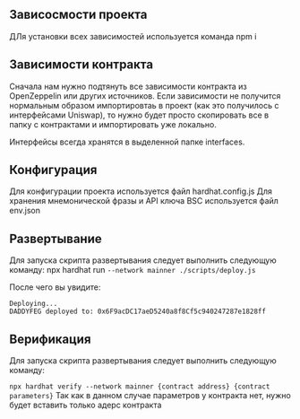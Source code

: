 ## Зависосмости проекта
ДЛя установки всех зависимостей используется команда npm i

## Зависимости контракта
Сначала нам нужно подтянуть все зависимости контракта из OpenZeppelin или других источников.
Если зависимости не получится нормальным образом импортировтаь в проект (как это получилось с интерфейсами Uniswap), то нужно будет просто скопировать все в папку с контрактами и импортировать уже локально.

Интерфейсы всегда хранятся в выделенной папке interfaces.

## Конфигурация
Для конфигурации проекта используется файл hardhat.config.js
Для хранения мнемонической фразы и API ключа BSC используется файл env.json

## Развертывание
Для запуска скрипта развертывания следует выполнить следующую команду:
npx hardhat run `--network mainner ./scripts/deploy.js`

После чего вы увидите:
```
Deploying...
DADDYFEG deployed to: 0x6F9acDC17aeD5240a8f8Cf5c940247287e1828ff
```

## Верификация
Для запуска скрипта развертывания следует выполнить следующую команду:

`npx hardhat verify --network mainner {contract address} {contract parameters}`
Так как в данном случае параметров у контракта нет, нужно будет вставить только адерс контракта